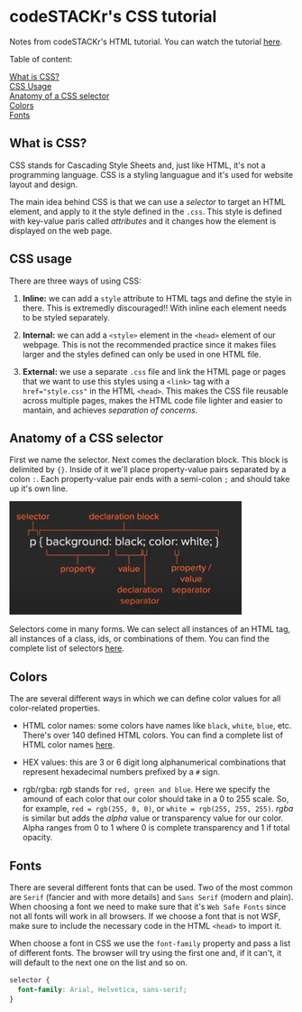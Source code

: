 # codeSTACKr's CSS tutorial


Notes from codeSTACKr's HTML tutorial. You can watch the tutorial [here](https://www.youtube.com/watch?v=Tfjd5yzCaxk).


Table of content:

[What is CSS?](#what-is-css)  
[CSS Usage](#css-usage)  
[Anatomy of a CSS selector](#anatomy-of-a-css-selector)  
[Colors](#colors)  
[Fonts](#fonts)  

## What is CSS?

CSS stands for Cascading Style Sheets and, just like HTML, it's not a programming language. CSS is a styling languague and it's used for website layout and design.

The main idea behind CSS is that we can use a *selector* to target an HTML element, and apply to it the style defined in the `.css`. This style is defined with key-value paris called *attributes* and it changes how the element is displayed on the web page.

## CSS usage

There are three ways of using CSS:

1. **Inline:** we can add a `style` attribute to HTML tags and define the style in there. This is extremedly discouraged!! With inline each element needs to be styled separately.

2. **Internal:** we can add a `<style>` element in the `<head>` element of our webpage. This is not the recommended practice since it makes files larger and the styles defined can only be used in one HTML file.

3. **External:** we use a separate `.css` file and link the HTML page or pages that we want to use this styles using a `<link>` tag with a `href="style.css"` in the HTML `<head>`. This makes the CSS file reusable across multiple pages, makes the HTML code file lighter and easier to mantain, and achieves *separation of concerns*.

## Anatomy of a CSS selector

First we name the selector. Next comes the declaration block. This block is delimited by `{}`. Inside of it we'll place property-value pairs separated by a colon `:`. Each property-value pair ends with a semi-colon `;` and should take up it's own line. 

![](img/css-selector-anatomy.png)

Selectors come in many forms. We can select all instances of an HTML tag, all instances of a class, ids, or combinations of them. You can find the complete list of selectors [here](https://www.w3schools.com/cssref/css_selectors.asp).

## Colors

The are several different ways in which we can define color values for all color-related properties.

- HTML color names: some colors have names like `black`, `white`, `blue`, etc. There's over 140 defined HTML colors. You can find a complete list of HTML color names [here](https://www.codestackr.com/blog/html-color-names/).

- HEX values: this are 3 or 6 digit long alphanumerical combinations that represent hexadecimal numbers prefixed by a `#` sign.

- rgb/rgba: *rgb* stands for `red, green and blue`. Here we specify the amound of each color that our color should take in a 0 to 255 scale. So, for example, `red = rgb(255, 0, 0)`, or `white = rgb(255, 255, 255)`. *rgba* is similar but adds the *alpha* value or transparency value for our color. Alpha ranges from 0 to 1 where 0 is complete transparency and 1 if total opacity.

## Fonts

There are several different fonts that can be used. Two of the most common are `Serif` (fancier and with more details) and `Sans Serif` (modern and plain). When choosing a font we need to make sure that it's `Web Safe Fonts` since not all fonts will work in all browsers. If we choose a font that is not WSF, make sure to include the necessary code in the HTML `<head>` to import it. 

When choose a font in CSS we use the `font-family` property and pass a list of different fonts. The browser will try using the first one and, if it can't, it will default to the next one on the list and so on.

``` css
selector {
  font-family: Arial, Helvetica, sans-serif;
}
```

